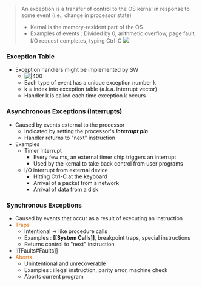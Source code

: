 > An exception is a transfer of control to the OS kernal in response to some event (i.e., change in processor state)
> - Kernal is the memory-resident part of the OS
> - Examples of events : Divided by 0, arithmetic overflow, page fault, I/O request completes, typing Ctrl-C
![](https://i.imgur.com/wt0UhKO.png)

### Exception Table
- Exception handlers might be implemented by SW
	- ![|400](https://i.imgur.com/m6SxILu.png)
	- Each type of event has a unique exception number k
	- k = index into exception table (a.k.a. interrupt vector)
	- Handler k is called each time exception k occurs
### Asynchronous Exceptions (Interrupts)
- Caused by events external to the processor
	- Indicated by setting the processor's ***interrupt pin***
	- Handler returns to "next" instruction
- Examples
	- Timer interrupt
		- Every few ms, an external timer chip triggers an interrupt
		- Used by the kernal to take back control from user programs
	- I/O interrupt from external device
		- Hitting Ctrl-C at the keyboard
		- Arrival of a packet from a network
		- Arrival of data from a disk
### Synchronous Exceptions
- Caused by events that occur as a result of executing an instruction
- <font color="#e36c09">Traps</font>
	- Intentional -> like procedure calls
	- Examples : **[[System Calls]]**, breakpoint traps, special instructions
	- Returns control to "next" instruction
- ![[Faults#Faults]]
- <font color="#e36c09">Aborts</font>
	- Unintentional and unrecoverable
	- Examples : illegal instruction, parity error, machine check
	- Aborts current program